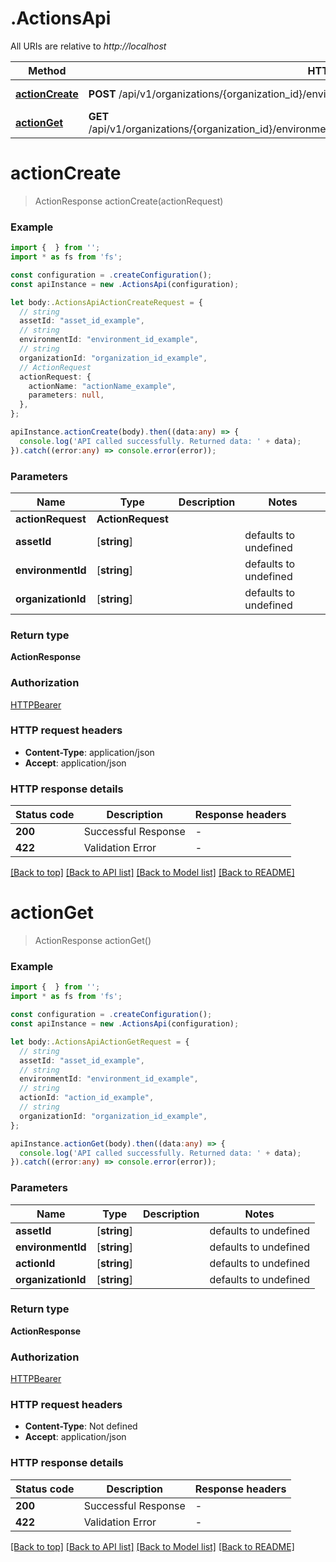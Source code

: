 # .ActionsApi

All URIs are relative to *http://localhost*

Method | HTTP request | Description
------------- | ------------- | -------------
[**actionCreate**](ActionsApi.md#actionCreate) | **POST** /api/v1/organizations/{organization_id}/environments/{environment_id}/assets/{asset_id}/action | Action Create
[**actionGet**](ActionsApi.md#actionGet) | **GET** /api/v1/organizations/{organization_id}/environments/{environment_id}/assets/{asset_id}/action/{action_id} | Action Get


# **actionCreate**
> ActionResponse actionCreate(actionRequest)


### Example


```typescript
import {  } from '';
import * as fs from 'fs';

const configuration = .createConfiguration();
const apiInstance = new .ActionsApi(configuration);

let body:.ActionsApiActionCreateRequest = {
  // string
  assetId: "asset_id_example",
  // string
  environmentId: "environment_id_example",
  // string
  organizationId: "organization_id_example",
  // ActionRequest
  actionRequest: {
    actionName: "actionName_example",
    parameters: null,
  },
};

apiInstance.actionCreate(body).then((data:any) => {
  console.log('API called successfully. Returned data: ' + data);
}).catch((error:any) => console.error(error));
```


### Parameters

Name | Type | Description  | Notes
------------- | ------------- | ------------- | -------------
 **actionRequest** | **ActionRequest**|  |
 **assetId** | [**string**] |  | defaults to undefined
 **environmentId** | [**string**] |  | defaults to undefined
 **organizationId** | [**string**] |  | defaults to undefined


### Return type

**ActionResponse**

### Authorization

[HTTPBearer](README.md#HTTPBearer)

### HTTP request headers

 - **Content-Type**: application/json
 - **Accept**: application/json


### HTTP response details
| Status code | Description | Response headers |
|-------------|-------------|------------------|
**200** | Successful Response |  -  |
**422** | Validation Error |  -  |

[[Back to top]](#) [[Back to API list]](README.md#documentation-for-api-endpoints) [[Back to Model list]](README.md#documentation-for-models) [[Back to README]](README.md)

# **actionGet**
> ActionResponse actionGet()


### Example


```typescript
import {  } from '';
import * as fs from 'fs';

const configuration = .createConfiguration();
const apiInstance = new .ActionsApi(configuration);

let body:.ActionsApiActionGetRequest = {
  // string
  assetId: "asset_id_example",
  // string
  environmentId: "environment_id_example",
  // string
  actionId: "action_id_example",
  // string
  organizationId: "organization_id_example",
};

apiInstance.actionGet(body).then((data:any) => {
  console.log('API called successfully. Returned data: ' + data);
}).catch((error:any) => console.error(error));
```


### Parameters

Name | Type | Description  | Notes
------------- | ------------- | ------------- | -------------
 **assetId** | [**string**] |  | defaults to undefined
 **environmentId** | [**string**] |  | defaults to undefined
 **actionId** | [**string**] |  | defaults to undefined
 **organizationId** | [**string**] |  | defaults to undefined


### Return type

**ActionResponse**

### Authorization

[HTTPBearer](README.md#HTTPBearer)

### HTTP request headers

 - **Content-Type**: Not defined
 - **Accept**: application/json


### HTTP response details
| Status code | Description | Response headers |
|-------------|-------------|------------------|
**200** | Successful Response |  -  |
**422** | Validation Error |  -  |

[[Back to top]](#) [[Back to API list]](README.md#documentation-for-api-endpoints) [[Back to Model list]](README.md#documentation-for-models) [[Back to README]](README.md)


